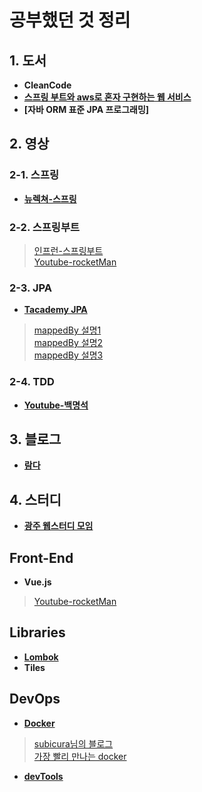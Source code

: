 # 공부했던 것 정리

## 1. 도서
 * **CleanCode**
 * **[스프링 부트와 aws로 혼자 구현하는 웹 서비스](https://github.com/kimmari10/freelec-springboot2-webservice)**
 * **[자바 ORM 표준 JPA 프로그래밍]**

## 2. 영상
### 2-1. 스프링
 * **[뉴렉쳐-스프링](http://newlecture.com/)**
### 2-2. 스프링부트
 > [인프런-스프링부트](https://www.inflearn.com/course/%EC%8A%A4%ED%94%84%EB%A7%81%EB%B6%80%ED%8A%B8)   
 > [Youtube-rocketMan](https://www.youtube.com/watch?v=yRfivQ90vcs)

### 2-3. JPA
 * **[Tacademy JPA](https://youtu.be/WfrSN9Z7MiA)**
 > [mappedBy 설명1](https://www.youtube.com/watch?v=0zTtkIYMOIw)   
 > [mappedBy 설명2](https://www.youtube.com/watch?v=0zTtkIYMOIw)   
 > [mappedBy 설명3](https://www.youtube.com/watch?v=hsSc5epPXDs)
### 2-4. TDD
 * **[Youtube-백명석](https://www.youtube.com/watch?v=wmHV6L0e1sU&index=7&t=1538s&list=PLagTY0ogyVkIl2kTr08w-4MLGYWJz7lNK)**

## 3. 블로그
 * **[람다](http://www.eriklievaart.com/blog/lambda.html)**
 
## 4. 스터디
 * **[광주 웹스터디 모임](http://study.gwangju.kr)**
 
## Front-End
 * **Vue.js**
 > [Youtube-rocketMan](https://www.youtube.com/watch?v=yRfivQ90vcs)
 
## Libraries
 * **[Lombok](https://cheese10yun.github.io/lombok/)**
 * **Tiles**

## DevOps
 * **[Docker](http://docker.io)**
 > [subicura님의 블로그](https://subicura.com/2017/01/19/docker-guide-for-beginners-1.html)   
 > [가장 빨리 만나는 docker](http://pyrasis.com/private/2014/11/30/publish-docker-for-the-really-impatient-book)
 * **[devTools](https://lhb0517.tistory.com/entry/SpringIntelliJ-SpringBoot-HotSwap-with-IntelliJ)**   
